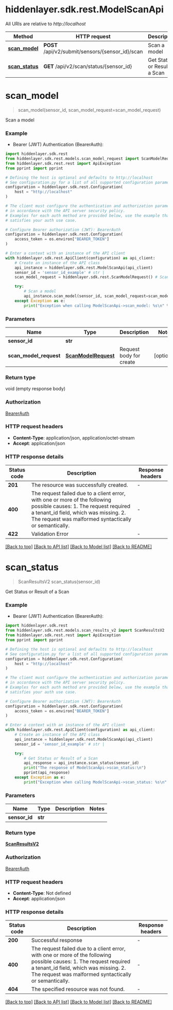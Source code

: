 # hiddenlayer.sdk.rest.ModelScanApi

All URIs are relative to *http://localhost*

Method | HTTP request | Description
------------- | ------------- | -------------
[**scan_model**](ModelScanApi.md#scan_model) | **POST** /api/v2/submit/sensors/{sensor_id}/scan | Scan a model
[**scan_status**](ModelScanApi.md#scan_status) | **GET** /api/v2/scan/status/{sensor_id} | Get Status or Result of a Scan


# **scan_model**
> scan_model(sensor_id, scan_model_request=scan_model_request)

Scan a model

### Example

* Bearer (JWT) Authentication (BearerAuth):

```python
import hiddenlayer.sdk.rest
from hiddenlayer.sdk.rest.models.scan_model_request import ScanModelRequest
from hiddenlayer.sdk.rest.rest import ApiException
from pprint import pprint

# Defining the host is optional and defaults to http://localhost
# See configuration.py for a list of all supported configuration parameters.
configuration = hiddenlayer.sdk.rest.Configuration(
    host = "http://localhost"
)

# The client must configure the authentication and authorization parameters
# in accordance with the API server security policy.
# Examples for each auth method are provided below, use the example that
# satisfies your auth use case.

# Configure Bearer authorization (JWT): BearerAuth
configuration = hiddenlayer.sdk.rest.Configuration(
    access_token = os.environ["BEARER_TOKEN"]
)

# Enter a context with an instance of the API client
with hiddenlayer.sdk.rest.ApiClient(configuration) as api_client:
    # Create an instance of the API class
    api_instance = hiddenlayer.sdk.rest.ModelScanApi(api_client)
    sensor_id = 'sensor_id_example' # str | 
    scan_model_request = hiddenlayer.sdk.rest.ScanModelRequest() # ScanModelRequest | Request body for create (optional)

    try:
        # Scan a model
        api_instance.scan_model(sensor_id, scan_model_request=scan_model_request)
    except Exception as e:
        print("Exception when calling ModelScanApi->scan_model: %s\n" % e)
```



### Parameters


Name | Type | Description  | Notes
------------- | ------------- | ------------- | -------------
 **sensor_id** | **str**|  | 
 **scan_model_request** | [**ScanModelRequest**](ScanModelRequest.md)| Request body for create | [optional] 

### Return type

void (empty response body)

### Authorization

[BearerAuth](../README.md#BearerAuth)

### HTTP request headers

 - **Content-Type**: application/json, application/octet-stream
 - **Accept**: application/json

### HTTP response details

| Status code | Description | Response headers |
|-------------|-------------|------------------|
**201** | The resource was successfully created. |  -  |
**400** | The request failed due to a client error, with one or more of the following possible causes: 1. The request required a tenant_id field, which was missing. 2. The request was malformed syntactically or semantically. |  -  |
**422** | Validation Error |  -  |

[[Back to top]](#) [[Back to API list]](../README.md#documentation-for-api-endpoints) [[Back to Model list]](../README.md#documentation-for-models) [[Back to README]](../README.md)

# **scan_status**
> ScanResultsV2 scan_status(sensor_id)

Get Status or Result of a Scan

### Example

* Bearer (JWT) Authentication (BearerAuth):

```python
import hiddenlayer.sdk.rest
from hiddenlayer.sdk.rest.models.scan_results_v2 import ScanResultsV2
from hiddenlayer.sdk.rest.rest import ApiException
from pprint import pprint

# Defining the host is optional and defaults to http://localhost
# See configuration.py for a list of all supported configuration parameters.
configuration = hiddenlayer.sdk.rest.Configuration(
    host = "http://localhost"
)

# The client must configure the authentication and authorization parameters
# in accordance with the API server security policy.
# Examples for each auth method are provided below, use the example that
# satisfies your auth use case.

# Configure Bearer authorization (JWT): BearerAuth
configuration = hiddenlayer.sdk.rest.Configuration(
    access_token = os.environ["BEARER_TOKEN"]
)

# Enter a context with an instance of the API client
with hiddenlayer.sdk.rest.ApiClient(configuration) as api_client:
    # Create an instance of the API class
    api_instance = hiddenlayer.sdk.rest.ModelScanApi(api_client)
    sensor_id = 'sensor_id_example' # str | 

    try:
        # Get Status or Result of a Scan
        api_response = api_instance.scan_status(sensor_id)
        print("The response of ModelScanApi->scan_status:\n")
        pprint(api_response)
    except Exception as e:
        print("Exception when calling ModelScanApi->scan_status: %s\n" % e)
```



### Parameters


Name | Type | Description  | Notes
------------- | ------------- | ------------- | -------------
 **sensor_id** | **str**|  | 

### Return type

[**ScanResultsV2**](ScanResultsV2.md)

### Authorization

[BearerAuth](../README.md#BearerAuth)

### HTTP request headers

 - **Content-Type**: Not defined
 - **Accept**: application/json

### HTTP response details

| Status code | Description | Response headers |
|-------------|-------------|------------------|
**200** | Successful response |  -  |
**400** | The request failed due to a client error, with one or more of the following possible causes: 1. The request required a tenant_id field, which was missing. 2. The request was malformed syntactically or semantically. |  -  |
**404** | The specified resource was not found. |  -  |

[[Back to top]](#) [[Back to API list]](../README.md#documentation-for-api-endpoints) [[Back to Model list]](../README.md#documentation-for-models) [[Back to README]](../README.md)

